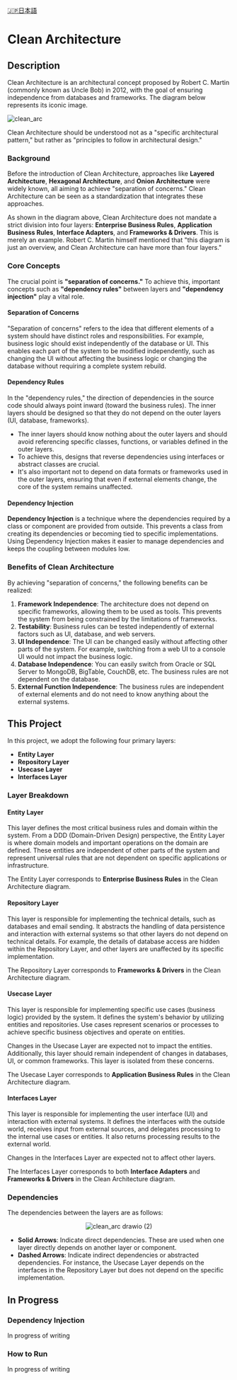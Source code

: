 [🇯🇵日本語](README_JP.md)
# Clean Architecture

## Description

Clean Architecture is an architectural concept proposed by Robert C. Martin (commonly known as Uncle Bob) in 2012, with the goal of ensuring independence from databases and frameworks. The diagram below represents its iconic image.

![clean_arc](https://github.com/user-attachments/assets/15d93d0c-3a53-46cd-83ba-f394e35cd1ed)

Clean Architecture should be understood not as a "specific architectural pattern," but rather as "principles to follow in architectural design."

### Background

Before the introduction of Clean Architecture, approaches like **Layered Architecture**, **Hexagonal Architecture**, and **Onion Architecture** were widely known, all aiming to achieve "separation of concerns." Clean Architecture can be seen as a standardization that integrates these approaches.

As shown in the diagram above, Clean Architecture does not mandate a strict division into four layers: **Enterprise Business Rules**, **Application Business Rules**, **Interface Adapters**, and **Frameworks & Drivers**. This is merely an example. Robert C. Martin himself mentioned that "this diagram is just an overview, and Clean Architecture can have more than four layers."

### Core Concepts

The crucial point is **"separation of concerns."** To achieve this, important concepts such as **"dependency rules"** between layers and **"dependency injection"** play a vital role.

#### Separation of Concerns

"Separation of concerns" refers to the idea that different elements of a system should have distinct roles and responsibilities. For example, business logic should exist independently of the database or UI. This enables each part of the system to be modified independently, such as changing the UI without affecting the business logic or changing the database without requiring a complete system rebuild.

#### Dependency Rules

In the "dependency rules," the direction of dependencies in the source code should always point inward (toward the business rules). The inner layers should be designed so that they do not depend on the outer layers (UI, database, frameworks).

- The inner layers should know nothing about the outer layers and should avoid referencing specific classes, functions, or variables defined in the outer layers.
- To achieve this, designs that reverse dependencies using interfaces or abstract classes are crucial.
- It's also important not to depend on data formats or frameworks used in the outer layers, ensuring that even if external elements change, the core of the system remains unaffected.

#### Dependency Injection

**Dependency Injection** is a technique where the dependencies required by a class or component are provided from outside. This prevents a class from creating its dependencies or becoming tied to specific implementations. Using Dependency Injection makes it easier to manage dependencies and keeps the coupling between modules low.


### Benefits of Clean Architecture

By achieving "separation of concerns," the following benefits can be realized:

1. **Framework Independence**: The architecture does not depend on specific frameworks, allowing them to be used as tools. This prevents the system from being constrained by the limitations of frameworks.
2. **Testability**: Business rules can be tested independently of external factors such as UI, database, and web servers.
3. **UI Independence**: The UI can be changed easily without affecting other parts of the system. For example, switching from a web UI to a console UI would not impact the business logic.
4. **Database Independence**: You can easily switch from Oracle or SQL Server to MongoDB, BigTable, CouchDB, etc. The business rules are not dependent on the database.
5. **External Function Independence**: The business rules are independent of external elements and do not need to know anything about the external systems.


## This Project

In this project, we adopt the following four primary layers:

- **Entity Layer**
- **Repository Layer**
- **Usecase Layer**
- **Interfaces Layer**

### Layer Breakdown

#### Entity Layer

This layer defines the most critical business rules and domain within the system. From a DDD (Domain-Driven Design) perspective, the Entity Layer is where domain models and important operations on the domain are defined. These entities are independent of other parts of the system and represent universal rules that are not dependent on specific applications or infrastructure.

The Entity Layer corresponds to **Enterprise Business Rules** in the Clean Architecture diagram.

#### Repository Layer

This layer is responsible for implementing the technical details, such as databases and email sending. It abstracts the handling of data persistence and interaction with external systems so that other layers do not depend on technical details. For example, the details of database access are hidden within the Repository Layer, and other layers are unaffected by its specific implementation.

The Repository Layer corresponds to **Frameworks & Drivers** in the Clean Architecture diagram.

#### Usecase Layer

This layer is responsible for implementing specific use cases (business logic) provided by the system. It defines the system's behavior by utilizing entities and repositories. Use cases represent scenarios or processes to achieve specific business objectives and operate on entities.

Changes in the Usecase Layer are expected not to impact the entities. Additionally, this layer should remain independent of changes in databases, UI, or common frameworks. This layer is isolated from these concerns.

The Usecase Layer corresponds to **Application Business Rules** in the Clean Architecture diagram.

#### Interfaces Layer

This layer is responsible for implementing the user interface (UI) and interaction with external systems. It defines the interfaces with the outside world, receives input from external sources, and delegates processing to the internal use cases or entities. It also returns processing results to the external world.

Changes in the Interfaces Layer are expected not to affect other layers.

The Interfaces Layer corresponds to both **Interface Adapters** and **Frameworks & Drivers** in the Clean Architecture diagram.


### Dependencies

The dependencies between the layers are as follows:

<div align="center">
  <img src="https://github.com/user-attachments/assets/d8c70210-868e-4f22-91ff-4eb8793171a5" alt="clean_arc drawio (2)">
</div>

- **Solid Arrows**: Indicate direct dependencies. These are used when one layer directly depends on another layer or component.
- **Dashed Arrows**: Indicate indirect dependencies or abstracted dependencies. For instance, the Usecase Layer depends on the interfaces in the Repository Layer but does not depend on the specific implementation.


## In Progress

### Dependency Injection

In progress of writing

### How to Run

In progress of writing
